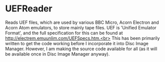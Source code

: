 # UEFReader
 Reads UEF files, which are used by various BBC Micro, Acorn Electron and Acorn Atom emulators, to store mainly tape files. UEF is 'Unified Emulator Format', and the full specification for this can be found at http://electrem.emuunlim.com/UEFSpecs.htm.<br>
This has been primarily written to get the code working before I incorporate it into Disc Image Manager. However, I am making the source code available for all (as it will be available once in Disc Image Manager anyway).
